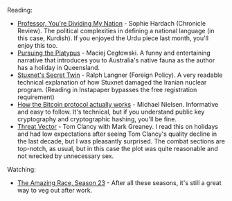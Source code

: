 <!--
.. link: 
.. description: 
.. tags: 
.. date: 2014/01/23 16:29:35
.. spellcheck_exceptions: 
.. title: Words and Pictures - December
.. slug: words-and-pictures-december
-->


Reading:

-   [Professor, You're Dividing My Nation](http://chronicle.com/article/Professor-Youre-Dividing-My/139893/) - Sophie Hardach (Chronicle Review). The political complexities in defining a national language (in this case, Kurdish). If you enjoyed the Urdu piece last month, you'll enjoy this too.
-   [Pursuing the Platypus](http://idlewords.com/2013/12/pursuing_the_platypus.htm) - Maciej Cegłowski. A funny and entertaining narrative that introduces you to Australia's native fauna as the author has a holiday in Queensland.
-   [Stuxnet's Secret Twin](http://foreignpolicy.com/2013/11/19/stuxnets-secret-twin/) - Ralph Langner (Foreign Policy). A very readable technical explanation of how Stuxnet damaged the Iranian nuclear program. (Reading in Instapaper bypasses the free registration requirement)
-   [How the Bitcoin protocol actually works](http://www.michaelnielsen.org/ddi/how-the-bitcoin-protocol-actually-works/) - Michael Nielsen. Informative and easy to follow. It's technical, but if you understand public key cryptography and cryptographic hashing, you'll be fine.
-   [Threat Vector](http://www.tomclancy.com/book_display.php?isbn13=9780399160455) - Tom Clancy with Mark Greaney. I read this on holidays and had low expectations after seeing Tom Clancy's quality decline in the last decade, but I was pleasantly surprised. The combat sections are top-notch, as usual, but in this case the plot was quite reasonable and not wrecked by unnecessary sex.

Watching:

-   [The Amazing Race, Season 23](http://en.wikipedia.org/wiki/The_Amazing_Race_23) - After all these seasons, it's still a great way to veg out after work.

